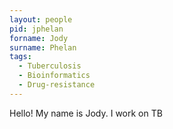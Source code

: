 ```yaml
---
layout: people
pid: jphelan
forname: Jody
surname: Phelan
tags:
  - Tuberculosis
  - Bioinformatics
  - Drug-resistance
---
```

Hello! My name is Jody. I work on TB